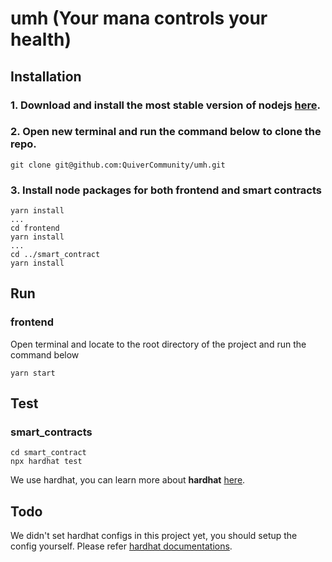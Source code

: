 # umh (Your mana controls your health)

## Installation
### 1. Download and install the most stable version of nodejs [here](https://nodejs.org/en/).
### 2. Open new terminal and run the command below to clone the repo.
```
git clone git@github.com:QuiverCommunity/umh.git
```
### 3. Install node packages for both frontend and smart contracts
```
yarn install
...
cd frontend
yarn install
...
cd ../smart_contract
yarn install
```
## Run
### frontend
Open terminal and locate to the root directory of the project and run the command below
```
yarn start
```
## Test
### smart_contracts
```
cd smart_contract
npx hardhat test
```
We use hardhat, you can learn more about **hardhat** [here](https://hardhat.org/getting-started/#quick-start).

## Todo
We didn't set hardhat configs in this project yet, you should setup the config yourself. Please refer [hardhat documentations](https://hardhat.org/config/).
